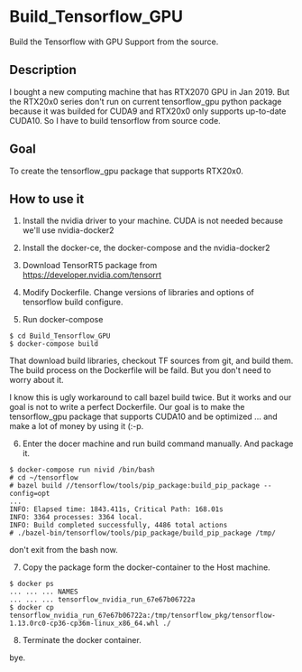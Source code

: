 # Build_Tensorflow_GPU
Build the Tensorflow with GPU Support from the source.

## Description

I bought a new computing machine that has RTX2070 GPU in Jan 2019.
But the RTX20x0 series don't run on current tensorflow_gpu python
package because it was builded for CUDA9 and RTX20x0 only 
supports up-to-date CUDA10. So I have to build tensorflow 
from source code.

## Goal

To create the tensorflow_gpu package that supports RTX20x0.

## How to use it

1. Install the nvidia driver to your machine. CUDA is not needed because
 we'll use nvidia-docker2

2. Install the docker-ce, the docker-compose and the nvidia-docker2

3. Download TensorRT5 package from https://developer.nvidia.com/tensorrt

4. Modify Dockerfile. Change versions of libraries and options of tensorflow build configure.

5. Run docker-compose

~~~
$ cd Build_Tensorflow_GPU 
$ docker-compose build
~~~

That download build libraries, checkout TF sources from git, and build them.
The build process on the Dockerfile will be faild. But you don't need to 
worry about it.

I know this is ugly workaround to call bazel build twice. But it works and
our goal is not to write a perfect Dockerfile. Our goal is to make the 
tensorflow_gpu package that supports CUDA10 and be optimized ... and 
make a lot of money by using it (:-p.

6. Enter the docer machine and run build command manually. And package it.

~~~
$ docker-compose run nivid /bin/bash
# cd ~/tensorflow
# bazel build //tensorflow/tools/pip_package:build_pip_package --config=opt
...
INFO: Elapsed time: 1843.411s, Critical Path: 168.01s
INFO: 3364 processes: 3364 local.
INFO: Build completed successfully, 4486 total actions 
# ./bazel-bin/tensorflow/tools/pip_package/build_pip_package /tmp/
~~~

don't exit from the bash now.

7. Copy the package form the docker-container to the Host machine.

~~~
$ docker ps 
... ... ... NAMES
... ... ... tensorflow_nvidia_run_67e67b06722a
$ docker cp tensorflow_nvidia_run_67e67b06722a:/tmp/tensorflow_pkg/tensorflow-1.13.0rc0-cp36-cp36m-linux_x86_64.whl ./   
~~~

8. Terminate the docker container.

bye.
